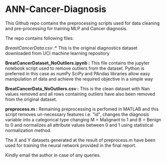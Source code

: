 # ANN-Cancer-Diagnosis

This Github repo contains the preprocessing scripts used for data cleaning and pre-processing for training MLP and Cancer diagnosis.

The repo contains following files:

**BreastCancerData.csv* :** This is the original diagnostics dataset downloaded from UCI machine learning repository

**BreatCancerDataset_NoOutliers.ipynb :** This file contains the jupyter notebook script used to remove outliers from the dataset. Python is preferred in this case as numPy SciPy and PAndas libraries allow easy manipulation of data and achieve the required objective in a simple way 

**BreatCancerData_NoOutliers.csv :** This is the clean dataset with Nan values removed and all rows containing outliers have also been removed from the original dataset.

**preprocess.m :** Remaining preprocessing is perfomed in MATLAB and this script removes un-necessary features i.e. "id", changes the diagnosis variable into a categorical type changing M = Malignant to 1 and B = Benign to 0 and normalizes all attribute values between 0 and 1 using statistical normalization method. 

The X and Y datasets generated at the result of preprocess.m have been used for training the neural network provided in the final report. 

Kindly email the author in case of any queries.

